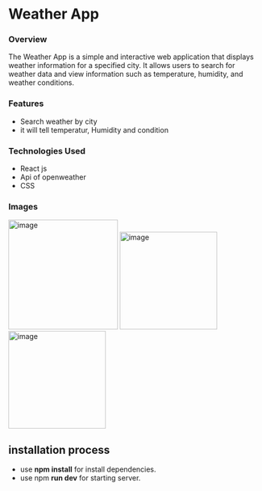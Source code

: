 <h1>Weather App</h1>
<h3>Overview</h3>
<p>The Weather App is a simple and interactive web application that displays weather information for a specified city. It allows users to search for weather data and view information such as temperature, humidity, and weather conditions.</p>
<h3>Features</h3>
<p>
  <ul>
    <li>Search weather by city</li>
    <li>it will tell temperatur, Humidity and condition</li>
  </ul>
  <h3>Technologies Used</h3>
  <ul>
    <li>React js</li>
    <li>Api of openweather</li>
    <li>CSS</li>
  </ul>
  <h3>Images</h3>
  <img width="217" alt="image" src="https://github.com/user-attachments/assets/7d72068c-d622-4076-a7ee-071e61b73511" />
  <img width="193" alt="image" src="https://github.com/user-attachments/assets/c135f065-28bf-4416-9fdd-f3be74acc0bf" />
  <img width="193" alt="image" src="https://github.com/user-attachments/assets/be0660fb-5828-4335-a57e-fcff2aa4938f" />
  <h2>installation process</h2>
  <ul>
    <li>use <b>npm install</b> for  install dependencies.</li>
    <li>use npm <b>run dev</b> for starting server.</li>
  </ul>



</p>

